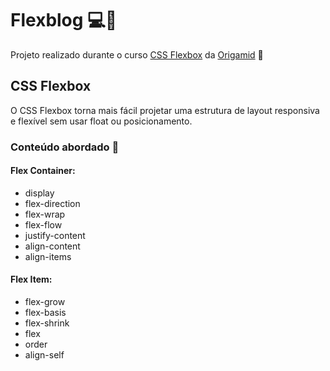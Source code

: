 # Flexblog :computer::purple_heart:

Projeto realizado durante o curso <a href="https://www.origamid.com/curso/css-flexbox/" target="_blank">CSS Flexbox</a> da <a href="https://www.origamid.com/" target="_blank">Origamid</a> :wolf:

## CSS Flexbox
O CSS Flexbox torna mais fácil projetar uma estrutura de layout responsiva e flexível sem usar float ou posicionamento.

### Conteúdo abordado :page_with_curl:
#### Flex Container:
<ul>
  <li>display</li>
  <li>flex-direction</li>
  <li>flex-wrap</li>
  <li>flex-flow</li>
  <li>justify-content</li>
  <li>align-content</li>
  <li>align-items</li>
</ul>

#### Flex Item:
<ul>
  <li>flex-grow</li>
  <li>flex-basis</li>
  <li>flex-shrink</li>
  <li>flex</li>
  <li>order</li>
  <li>align-self</li>
</ul>
